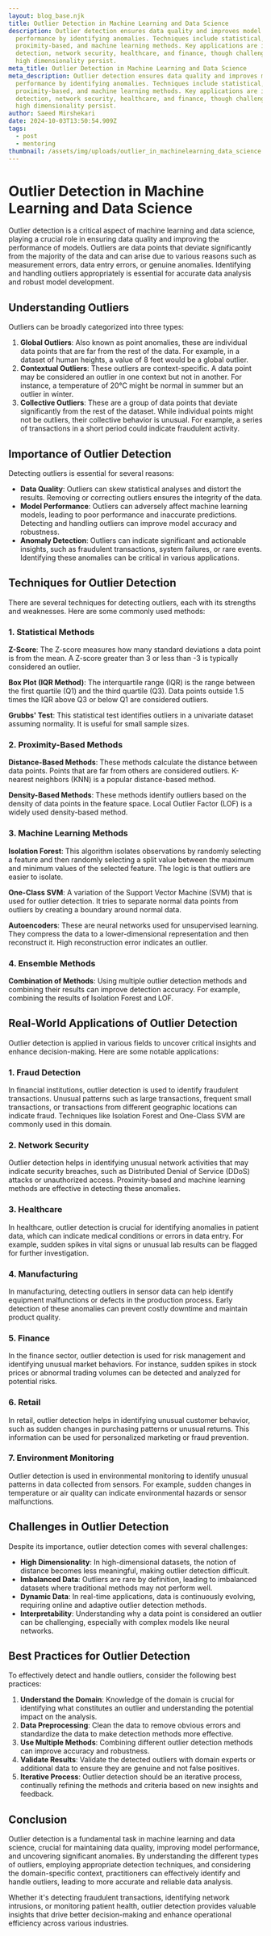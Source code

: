 ```yaml
---
layout: blog_base.njk
title: Outlier Detection in Machine Learning and Data Science
description: Outlier detection ensures data quality and improves model
  performance by identifying anomalies. Techniques include statistical,
  proximity-based, and machine learning methods. Key applications are in fraud
  detection, network security, healthcare, and finance, though challenges like
  high dimensionality persist.
meta_title: Outlier Detection in Machine Learning and Data Science
meta_description: Outlier detection ensures data quality and improves model
  performance by identifying anomalies. Techniques include statistical,
  proximity-based, and machine learning methods. Key applications are in fraud
  detection, network security, healthcare, and finance, though challenges like
  high dimensionality persist.
author: Saeed Mirshekari
date: 2024-10-03T13:50:54.909Z
tags:
  - post
  - mentoring
thumbnail: /assets/img/uploads/outlier_in_machinelearning_data_science.png
---
```

# Outlier Detection in Machine Learning and Data Science

Outlier detection is a critical aspect of machine learning and data science, playing a crucial role in ensuring data quality and improving the performance of models. Outliers are data points that deviate significantly from the majority of the data and can arise due to various reasons such as measurement errors, data entry errors, or genuine anomalies. Identifying and handling outliers appropriately is essential for accurate data analysis and robust model development.

## Understanding Outliers

Outliers can be broadly categorized into three types:
1. **Global Outliers**: Also known as point anomalies, these are individual data points that are far from the rest of the data. For example, in a dataset of human heights, a value of 8 feet would be a global outlier.
2. **Contextual Outliers**: These outliers are context-specific. A data point may be considered an outlier in one context but not in another. For instance, a temperature of 20°C might be normal in summer but an outlier in winter.
3. **Collective Outliers**: These are a group of data points that deviate significantly from the rest of the dataset. While individual points might not be outliers, their collective behavior is unusual. For example, a series of transactions in a short period could indicate fraudulent activity.

## Importance of Outlier Detection

Detecting outliers is essential for several reasons:
- **Data Quality**: Outliers can skew statistical analyses and distort the results. Removing or correcting outliers ensures the integrity of the data.
- **Model Performance**: Outliers can adversely affect machine learning models, leading to poor performance and inaccurate predictions. Detecting and handling outliers can improve model accuracy and robustness.
- **Anomaly Detection**: Outliers can indicate significant and actionable insights, such as fraudulent transactions, system failures, or rare events. Identifying these anomalies can be critical in various applications.

## Techniques for Outlier Detection

There are several techniques for detecting outliers, each with its strengths and weaknesses. Here are some commonly used methods:

### 1. Statistical Methods

**Z-Score**: The Z-score measures how many standard deviations a data point is from the mean. A Z-score greater than 3 or less than -3 is typically considered an outlier.

**Box Plot (IQR Method)**: The interquartile range (IQR) is the range between the first quartile (Q1) and the third quartile (Q3). Data points outside 1.5 times the IQR above Q3 or below Q1 are considered outliers.

**Grubbs' Test**: This statistical test identifies outliers in a univariate dataset assuming normality. It is useful for small sample sizes.

### 2. Proximity-Based Methods

**Distance-Based Methods**: These methods calculate the distance between data points. Points that are far from others are considered outliers. K-nearest neighbors (KNN) is a popular distance-based method.

**Density-Based Methods**: These methods identify outliers based on the density of data points in the feature space. Local Outlier Factor (LOF) is a widely used density-based method.

### 3. Machine Learning Methods

**Isolation Forest**: This algorithm isolates observations by randomly selecting a feature and then randomly selecting a split value between the maximum and minimum values of the selected feature. The logic is that outliers are easier to isolate.

**One-Class SVM**: A variation of the Support Vector Machine (SVM) that is used for outlier detection. It tries to separate normal data points from outliers by creating a boundary around normal data.

**Autoencoders**: These are neural networks used for unsupervised learning. They compress the data to a lower-dimensional representation and then reconstruct it. High reconstruction error indicates an outlier.

### 4. Ensemble Methods

**Combination of Methods**: Using multiple outlier detection methods and combining their results can improve detection accuracy. For example, combining the results of Isolation Forest and LOF.

## Real-World Applications of Outlier Detection

Outlier detection is applied in various fields to uncover critical insights and enhance decision-making. Here are some notable applications:

### 1. Fraud Detection

In financial institutions, outlier detection is used to identify fraudulent transactions. Unusual patterns such as large transactions, frequent small transactions, or transactions from different geographic locations can indicate fraud. Techniques like Isolation Forest and One-Class SVM are commonly used in this domain.

### 2. Network Security

Outlier detection helps in identifying unusual network activities that may indicate security breaches, such as Distributed Denial of Service (DDoS) attacks or unauthorized access. Proximity-based and machine learning methods are effective in detecting these anomalies.

### 3. Healthcare

In healthcare, outlier detection is crucial for identifying anomalies in patient data, which can indicate medical conditions or errors in data entry. For example, sudden spikes in vital signs or unusual lab results can be flagged for further investigation.

### 4. Manufacturing

In manufacturing, detecting outliers in sensor data can help identify equipment malfunctions or defects in the production process. Early detection of these anomalies can prevent costly downtime and maintain product quality.

### 5. Finance

In the finance sector, outlier detection is used for risk management and identifying unusual market behaviors. For instance, sudden spikes in stock prices or abnormal trading volumes can be detected and analyzed for potential risks.

### 6. Retail

In retail, outlier detection helps in identifying unusual customer behavior, such as sudden changes in purchasing patterns or unusual returns. This information can be used for personalized marketing or fraud prevention.

### 7. Environment Monitoring

Outlier detection is used in environmental monitoring to identify unusual patterns in data collected from sensors. For example, sudden changes in temperature or air quality can indicate environmental hazards or sensor malfunctions.

## Challenges in Outlier Detection

Despite its importance, outlier detection comes with several challenges:

- **High Dimensionality**: In high-dimensional datasets, the notion of distance becomes less meaningful, making outlier detection difficult.
- **Imbalanced Data**: Outliers are rare by definition, leading to imbalanced datasets where traditional methods may not perform well.
- **Dynamic Data**: In real-time applications, data is continuously evolving, requiring online and adaptive outlier detection methods.
- **Interpretability**: Understanding why a data point is considered an outlier can be challenging, especially with complex models like neural networks.

## Best Practices for Outlier Detection

To effectively detect and handle outliers, consider the following best practices:

1. **Understand the Domain**: Knowledge of the domain is crucial for identifying what constitutes an outlier and understanding the potential impact on the analysis.
2. **Data Preprocessing**: Clean the data to remove obvious errors and standardize the data to make detection methods more effective.
3. **Use Multiple Methods**: Combining different outlier detection methods can improve accuracy and robustness.
4. **Validate Results**: Validate the detected outliers with domain experts or additional data to ensure they are genuine and not false positives.
5. **Iterative Process**: Outlier detection should be an iterative process, continually refining the methods and criteria based on new insights and feedback.

## Conclusion

Outlier detection is a fundamental task in machine learning and data science, crucial for maintaining data quality, improving model performance, and uncovering significant anomalies. By understanding the different types of outliers, employing appropriate detection techniques, and considering the domain-specific context, practitioners can effectively identify and handle outliers, leading to more accurate and reliable data analysis.

Whether it's detecting fraudulent transactions, identifying network intrusions, or monitoring patient health, outlier detection provides valuable insights that drive better decision-making and enhance operational efficiency across various industries.
